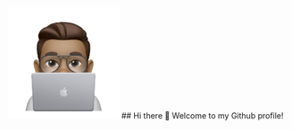 <link rel="stylesheet" href="https://cdn.jsdelivr.net/npm/bootstrap-icons@1.4.1/font/bootstrap-icons.css">
<link rel="stylesheet" href="https://maxcdn.bootstrapcdn.com/bootstrap/4.3.1/css/bootstrap.min.css">
<link rel="stylesheet" href="https://use.fontawesome.com/releases/v5.6.3/css/all.css" integrity="sha384UHRtZLI+pbxtHCWp1t77Bi1L4ZtiqrqD80Kn4Z8NTSRyMA2Fd33n5dQ8lWUE00s/" crossorigin="anonymous">

<img src = "/resources/Image.png" height ="200" width ="200" img align ="centre">
## Hi there 👋 Welcome to my Github profile!

<a href ="https://www.linkedin.com/in/yogesh-prakash-459958188/"><i class="bi bi-linkedin"></i></a>



